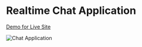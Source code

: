 # Realtime Chat Application

[Demo for Live Site](https://chat-app-jsmastery.netlify.app)


![Chat Application](https://i.ibb.co/vDhx8Md/Whats-App-Image-2021-01-26-at-02-01-43.jpg)

